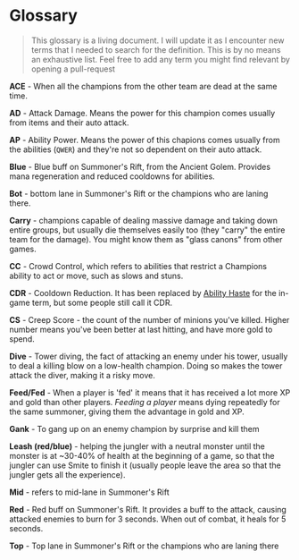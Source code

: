 # Glossary

> This glossary is a living document. I will update it as I encounter new terms that I needed to search for the definition. This is by no means an exhaustive list. Feel free to add any term you might find relevant by opening a pull-request

**ACE** - When all the champions from the other team are dead at the same time. 

**AD** - Attack Damage. Means the power for this champion comes usually from items and their auto attack.

**AP** - Ability Power. Means the power of this chapions comes usually from the abilities (`QWER`) and they're not so dependent on their auto attack.

**Blue** - Blue buff on Summoner's Rift, from the Ancient Golem. Provides mana regeneration and reduced cooldowns for abilities.

**Bot** - bottom lane in Summoner's Rift or the champions who are laning there.

**Carry** - champions capable of dealing massive damage and taking down entire groups, but usually die themselves easily too (they "carry" the entire team for the damage). You might know them as "glass canons" from other games.

**CC** - Crowd Control, which refers to abilities that restrict a Champions ability to act or move, such as slows and stuns.

**CDR** - Cooldown Reduction. It has been replaced by [Ability Haste](https://leagueoflegends.fandom.com/wiki/Ability_haste) for the in-game term, but some people still call it CDR.

**CS** - Creep Score - the count of the number of minions you've killed. Higher number means you've been better at last hitting, and have more gold to spend.

**Dive** - Tower diving, the fact of attacking an enemy under his tower, usually to deal a killing blow on a low-health champion. Doing so makes the tower attack the diver, making it a risky move.

**Feed/Fed** - When a player is 'fed' it means that it has received a lot more XP and gold than other players. *Feeding a player* means dying repeatedly for the same summoner, giving them the advantage in gold and XP.

**Gank** - To gang up on an enemy champion by surprise and kill them

**Leash (red/blue)** - helping the jungler with a neutral monster until the monster is at ~30-40% of health at the beginning of a game, so that the jungler can use Smite to finish it (usually people leave the area so that the jungler gets all the experience).

**Mid** - refers to mid-lane in Summoner's Rift

**Red** - Red buff on Summoner's Rift. It provides a buff to the attack, causing attacked enemies to burn for 3 seconds. When out of combat, it heals for 5 seconds.

**Top** - Top lane in Summoner's Rift or the champions who are laning there

